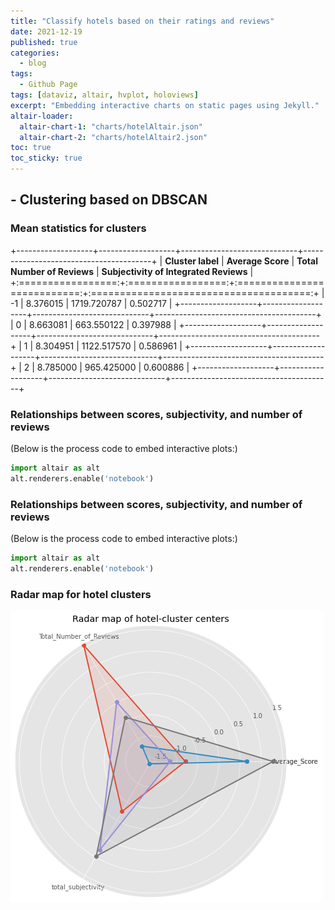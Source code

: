 ```yaml
---
title: "Classify hotels based on their ratings and reviews"
date: 2021-12-19
published: true
categories:
  - blog
tags:
  - Github Page
tags: [dataviz, altair, hvplot, holoviews]
excerpt: "Embedding interactive charts on static pages using Jekyll."
altair-loader:
  altair-chart-1: "charts/hotelAltair.json"
  altair-chart-2: "charts/hotelAltair2.json"
toc: true
toc_sticky: true
---
```


## - Clustering based on DBSCAN

### Mean statistics for clusters

+-------------------+-------------------+-----------------------------+----------------------------------------+
| **Cluster label** | **Average Score** | **Total Number of Reviews** | **Subjectivity of Integrated Reviews** |
+:=================:+:=================:+:===========================:+:======================================:+
| -1                | 8.376015          | 1719.720787                 | 0.502717                               |
+-------------------+-------------------+-----------------------------+----------------------------------------+
| 0                 | 8.663081          | 663.550122                  | 0.397988                               |
+-------------------+-------------------+-----------------------------+----------------------------------------+
| 1                 | 8.304951          | 1122.517570                 | 0.586961                               |
+-------------------+-------------------+-----------------------------+----------------------------------------+
| 2                 | 8.785000          | 965.425000                  | 0.600886                               |
+-------------------+-------------------+-----------------------------+----------------------------------------+

### Relationships between scores, subjectivity, and number of reviews

<div id="altair-chart-1"></div>

(Below is the process code to embed interactive plots:)
```python
import altair as alt
alt.renderers.enable('notebook')
```
### Relationships between scores, subjectivity, and number of reviews

<div id="altair-chart-2"></div>

(Below is the process code to embed interactive plots:)
```python
import altair as alt
alt.renderers.enable('notebook')
```
### **Radar map for hotel clusters**

![](https://github.com/keeea/Hotel_Review_Analysis/blob/main/assets/images/hotel.png?raw=true)
